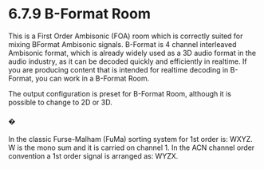 # 6.7.9 B-Format Room

This is a First Order Ambisonic (FOA) room which is correctly suited for mixing BFormat Ambisonic signals. B-Format is 4 channel interleaved Ambisonic format,
which is already widely used as a 3D audio format in the audio industry, as it can be
decoded quickly and efficiently in realtime. If you are producing content that is intended for realtime decoding in B-Format, you can work in a B-Format Room.

The output configuration is preset for B-Format Room, although it is possible to
change to 2D or 3D.

#### �

In the classic Furse-Malham (FuMa) sorting system for 1st order is: WXYZ. W is the
mono sum and it is carried on channel 1. In the ACN channel order convention a
1st order signal is arranged as: WYZX.

